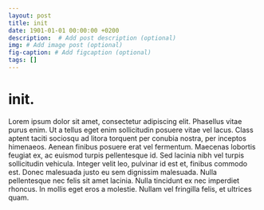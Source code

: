 ```yaml
---
layout: post
title: init
date: 1901-01-01 00:00:00 +0200
description:  # Add post description (optional)
img: # Add image post (optional)
fig-caption: # Add figcaption (optional)
tags: []
---
```

# init.

Lorem ipsum dolor sit amet, consectetur adipiscing elit. Phasellus vitae purus enim. Ut a tellus eget enim sollicitudin posuere vitae vel lacus. Class aptent taciti sociosqu ad litora torquent per conubia nostra, per inceptos himenaeos. Aenean finibus posuere erat vel fermentum. Maecenas lobortis feugiat ex, ac euismod turpis pellentesque id. Sed lacinia nibh vel turpis sollicitudin vehicula. Integer velit leo, pulvinar id est et, finibus commodo est. Donec malesuada justo eu sem dignissim malesuada. Nulla pellentesque nec felis sit amet lacinia. Nulla tincidunt ex nec imperdiet rhoncus. In mollis eget eros a molestie. Nullam vel fringilla felis, et ultrices quam.